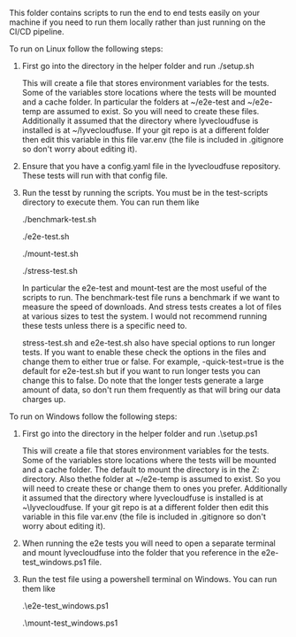 This folder contains scripts to run the end to end tests easily
on your machine if you need to run them locally rather than just
running on the CI/CD pipeline.

To run on Linux follow the following steps:

1. First go into the directory in the helper folder and run
   ./setup.sh
   
   This will create a file that stores environment variables for the
   tests. Some of the variables store locations where the tests will
   be mounted and a cache folder. In particular the folders at
   ~/e2e-test  and  ~/e2e-temp are assumed to exist. So you will need
   to create these files. Additionally it assumed that the directory
   where lyvecloudfuse is installed is at ~/lyvecloudfuse. If your
   git repo is at a different folder then edit this variable in this
   file var.env (the file is included in .gitignore so don't worry about
   editing it).

2. Ensure that you have a config.yaml file in the lyvecloudfuse 
   repository. These tests will run with that config file.

3. Run the tesst by running the scripts. You must be in the test-scripts
   directory to execute them. You can run them like

   ./benchmark-test.sh

   ./e2e-test.sh

   ./mount-test.sh

   ./stress-test.sh


   In particular the e2e-test and mount-test are the most useful of the
   scripts to run. The benchmark-test file runs a benchmark if we want
   to measure the speed of downloads. And stress tests creates a lot
   of files at various sizes to test the system. I would not recommend
   running these tests unless there is a specific need to.

   stress-test.sh and e2e-test.sh also have special options to run
   longer tests. If you want to enable these check the options in the files
   and change them to either true or false. For example, -quick-test=true
   is the default for e2e-test.sh but if you want to run longer tests
   you can change this to false. Do note that the longer tests generate a
   large amount of data, so don't run them frequently as that will bring
   our data charges up.

To run on Windows follow the following steps:

1. First go into the directory in the helper folder and run
   .\setup.ps1

   This will create a file that stores environment variables for the
   tests. Some of the variables store locations where the tests will
   be mounted and a cache folder. The default to mount the directory is
   in the Z: directory. Also thethe folder at ~/e2e-temp is assumed to exist. 
   So you will need to create these or change them to ones you prefer. 
   Additionally it assumed that the directory where lyvecloudfuse is 
   installed is at ~\lyvecloudfuse. If your git repo is at a different 
   folder then edit this variable in this file var.env (the file is included 
   in .gitignore so don't worry about editing it).

2. When running the e2e tests you will need to open a separate terminal and mount lyvecloudfuse
   into the folder that you reference in the e2e-test_windows.ps1 file.

3. Run the test file using a powershell terminal on Windows. You can run them like

   .\e2e-test_windows.ps1

   .\mount-test_windows.ps1
